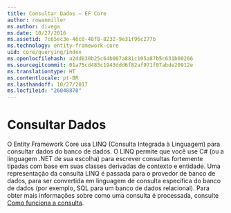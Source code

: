 ```yaml
---
title: Consultar Dados – EF Core
author: rowanmiller
ms.author: divega
ms.date: 10/27/2016
ms.assetid: 7c65ec3e-46c8-48f8-8232-9e31f96c277b
ms.technology: entity-framework-core
uid: core/querying/index
ms.openlocfilehash: a2dd830b25c64b007a881c105a87b5c631b00266
ms.sourcegitcommit: 01a75cd483c1943ddd6f82af971f07abde20912e
ms.translationtype: HT
ms.contentlocale: pt-BR
ms.lasthandoff: 10/27/2017
ms.locfileid: "26048878"
---
```

# <a name="querying-data"></a>Consultar Dados

O Entity Framework Core usa LINQ (Consulta Integrada à Linguagem) para consultar dados do banco de dados. O LINQ permite que você use C# (ou a linguagem .NET de sua escolha) para escrever consultas fortemente tipadas com base em suas classes derivadas de contexto e entidade. Uma representação da consulta LINQ é passada para o provedor de banco de dados, para ser convertida em linguagem de consulta específica do banco de dados (por exemplo, SQL para um banco de dados relacional). Para obter mais informações sobre como uma consulta é processada, consulte [Como funciona a consulta](overview.md).

